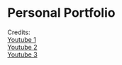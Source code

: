 # Personal Portfolio

Credits:
<br> [Youtube 1](https://www.youtube.com/watch?v=nxoHR9lltK0&t=222s)
<br> [Youtube 2](https://www.youtube.com/watch?v=womd8BFIbDY)
<br> [Youtube 3](https://www.youtube.com/watch?v=ldwlOzRvYOU&list=WL&index=12&t=3883s)
